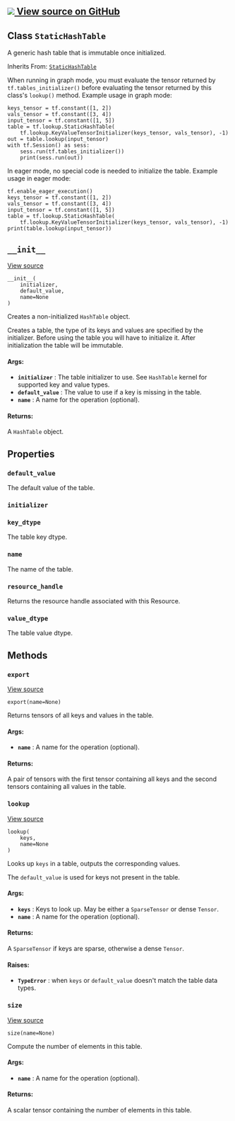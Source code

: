 [ ![](https://tensorflow.google.cn/images/GitHub-Mark-32px.png) View source on
GitHub
](https://github.com/tensorflow/tensorflow/blob/r2.0/tensorflow/python/ops/lookup_ops.py#L329-L364)  
---  
  
## Class `StaticHashTable`

A generic hash table that is immutable once initialized.

Inherits From:
[`StaticHashTable`](https://tensorflow.google.cn/api_docs/python/tf/lookup/StaticHashTable)

When running in graph mode, you must evaluate the tensor returned by
`tf.tables_initializer()` before evaluating the tensor returned by this
class's `lookup()` method. Example usage in graph mode:

    
    
    keys_tensor = tf.constant([1, 2])
    vals_tensor = tf.constant([3, 4])
    input_tensor = tf.constant([1, 5])
    table = tf.lookup.StaticHashTable(
        tf.lookup.KeyValueTensorInitializer(keys_tensor, vals_tensor), -1)
    out = table.lookup(input_tensor)
    with tf.Session() as sess:
        sess.run(tf.tables_initializer())
        print(sess.run(out))
    

In eager mode, no special code is needed to initialize the table. Example
usage in eager mode:

    
    
    tf.enable_eager_execution()
    keys_tensor = tf.constant([1, 2])
    vals_tensor = tf.constant([3, 4])
    input_tensor = tf.constant([1, 5])
    table = tf.lookup.StaticHashTable(
        tf.lookup.KeyValueTensorInitializer(keys_tensor, vals_tensor), -1)
    print(table.lookup(input_tensor))
    

## `__init__`

[View
source](https://github.com/tensorflow/tensorflow/blob/r2.0/tensorflow/python/ops/lookup_ops.py#L262-L291)

    
    
    __init__(
        initializer,
        default_value,
        name=None
    )
    

Creates a non-initialized `HashTable` object.

Creates a table, the type of its keys and values are specified by the
initializer. Before using the table you will have to initialize it. After
initialization the table will be immutable.

#### Args:

  * **`initializer`** : The table initializer to use. See `HashTable` kernel for supported key and value types.
  * **`default_value`** : The value to use if a key is missing in the table.
  * **`name`** : A name for the operation (optional).

#### Returns:

A `HashTable` object.

## Properties

### `default_value`

The default value of the table.

### `initializer`

### `key_dtype`

The table key dtype.

### `name`

The name of the table.

### `resource_handle`

Returns the resource handle associated with this Resource.

### `value_dtype`

The table value dtype.

## Methods

### `export`

[View
source](https://github.com/tensorflow/tensorflow/blob/r2.0/tensorflow/python/ops/lookup_ops.py#L309-L325)

    
    
    export(name=None)
    

Returns tensors of all keys and values in the table.

#### Args:

  * **`name`** : A name for the operation (optional).

#### Returns:

A pair of tensors with the first tensor containing all keys and the second
tensors containing all values in the table.

### `lookup`

[View
source](https://github.com/tensorflow/tensorflow/blob/r2.0/tensorflow/python/ops/lookup_ops.py#L201-L236)

    
    
    lookup(
        keys,
        name=None
    )
    

Looks up `keys` in a table, outputs the corresponding values.

The `default_value` is used for keys not present in the table.

#### Args:

  * **`keys`** : Keys to look up. May be either a `SparseTensor` or dense `Tensor`.
  * **`name`** : A name for the operation (optional).

#### Returns:

A `SparseTensor` if keys are sparse, otherwise a dense `Tensor`.

#### Raises:

  * **`TypeError`** : when `keys` or `default_value` doesn't match the table data types.

### `size`

[View
source](https://github.com/tensorflow/tensorflow/blob/r2.0/tensorflow/python/ops/lookup_ops.py#L189-L199)

    
    
    size(name=None)
    

Compute the number of elements in this table.

#### Args:

  * **`name`** : A name for the operation (optional).

#### Returns:

A scalar tensor containing the number of elements in this table.


